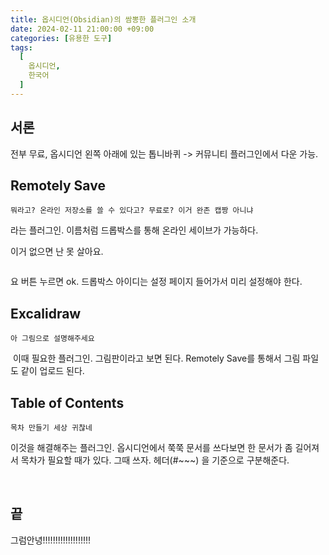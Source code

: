```yaml
---
title: 옵시디언(Obsidian)의 쌈뽕한 플러그인 소개
date: 2024-02-11 21:00:00 +09:00
categories: [유용한 도구]
tags:
  [
    옵시디언,
    한국어
  ]
---
```


## 서론

전부 무료, 옵시디언 왼쪽 아래에 있는 톱니바퀴 -> 커뮤니티 플러그인에서 다운 가능.

## Remotely Save

```뭐라고? 온라인 저장소를 쓸 수 있다고? 무료로? 이거 완존 캡짱 아니냐```

라는 플러그인. 이름처럼 드롭박스를 통해 온라인 세이브가 가능하다.

이거 없으면 난 못 살아요.

<img crossorigin="anonymous" alt="" src="https://drive.lienuc.com/uc?id=1HQkdbiSlWqmMR_BA34Do81RVUjpjj1An" />

요 버튼 누르면 ok. 드롭박스 아이디는 설정 페이지 들어가서 미리 설정해야 한다.

## Excalidraw

```아 그림으로 설명해주세요```

<img crossorigin="anonymous" alt="" src="https://drive.lienuc.com/uc?id=1k-JEGAGlGRX8bbAenq_v4hzsXI4PzAk5" />
이때 필요한 플러그인. 그림판이라고 보면 된다. Remotely Save를 통해서 그림 파일도 같이 업로드 된다.

## Table of Contents

```목차 만들기 세상 귀찮네```

이것을 해결해주는 플러그인. 옵시디언에서 쭉쭉 문서를 쓰다보면 한 문서가 좀 길어져서 목차가 필요할 때가 있다. 그때 쓰자. 헤더(#~~~) 을 기준으로 구분해준다.

<img crossorigin="anonymous" alt="" src="https://drive.lienuc.com/uc?id=14dcXSqpJZzISuULK0DiEBfg3cB0eCPZh" />

<img crossorigin="anonymous" alt="" src="https://drive.lienuc.com/uc?id=1S4JgkDKOniWU2IGKs-gMW7P_tfw1-DYX" />

<img crossorigin="anonymous" alt="" src="https://drive.lienuc.com/uc?id=1xBNBqa5deFMspncHm6bkVqNqOrpT3L6I" />



## 끝
그럼안녕!!!!!!!!!!!!!!!!!!!